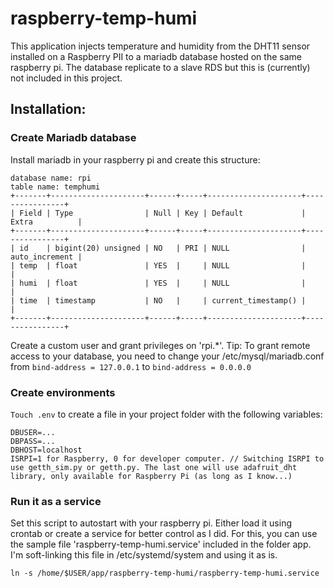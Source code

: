 # raspberry-temp-humi
This application injects temperature and humidity from the DHT11 sensor installed on a Raspberry PII to a mariadb database hosted on the same raspberry pi.
The database replicate to a slave RDS but this is (currently) not included in this project.

## Installation:
### Create Mariadb database
Install mariadb in your raspberry pi and create this structure:
```
database name: rpi
table name: temphumi
+-------+---------------------+------+-----+---------------------+----------------+
| Field | Type                | Null | Key | Default             | Extra          |
+-------+---------------------+------+-----+---------------------+----------------+
| id    | bigint(20) unsigned | NO   | PRI | NULL                | auto_increment |
| temp  | float               | YES  |     | NULL                |                |
| humi  | float               | YES  |     | NULL                |                |
| time  | timestamp           | NO   |     | current_timestamp() |                |
+-------+---------------------+------+-----+---------------------+----------------+
```
Create a custom user and grant privileges on 'rpi.*'.
Tip: To grant remote access to your database, you need to change your /etc/mysql/mariadb.conf from ```bind-address = 127.0.0.1``` to ```bind-address = 0.0.0.0```


### Create environments
```Touch .env``` to create a file in your project folder with the following variables:
```
DBUSER=...
DBPASS=...
DBHOST=localhost
ISRPI=1 for Raspberry, 0 for developer computer. // Switching ISRPI to use getth_sim.py or getth.py. The last one will use adafruit_dht library, only available for Raspberry Pi (as long as I know...)
```

### Run it as a service
Set this script to autostart with your raspberry pi. Either load it using crontab or create a service for better control as I did. For this, you can use the sample file 'raspberry-temp-humi.service' included in the folder app. I'm soft-linking this file in /etc/systemd/system and using it as is.
```
ln -s /home/$USER/app/raspberry-temp-humi/raspberry-temp-humi.service
```

